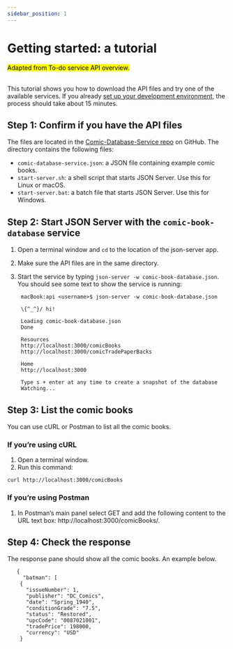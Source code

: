 ```yaml
---
sidebar_position: 1
---
```


# Getting started: a tutorial
<mark>Adapted from To-do service API overview. </mark>

<br>This tutorial shows you how to download the API files and try one of the available services. If you already [set up your development environment](/docs/tutorials/dev-env.md), the process should take about 15 minutes.

## Step 1: Confirm if you have the API files
The files are located in the [Comic-Database-Service repo](https://github.com/KusumaKrish15/Comic-Database-Service) on GitHub. The directory contains the following files:

- `comic-database-service.json`: a JSON file containing example comic books.
- `start-server.sh`: a shell script that starts JSON Server. Use this for Linux or macOS.
- `start-server.bat`: a batch file that starts JSON Server. Use this for Windows.

## Step 2: Start JSON Server with the `comic-book-database` service
1. Open a terminal window and `cd` to the location of the json-server app.
2. Make sure the API files are in the same directory.
3. Start the service by typing `json-server -w comic-book-database.json`. You should see some text to show the service is running:

    ```
     macBook:api <username>$ json-server -w comic-book-database.json

     \{^_^}/ hi!

     Loading comic-book-database.json
     Done

     Resources
     http://localhost:3000/comicBooks
     http://localhost:3000/comicTradePaperBacks

     Home
     http://localhost:3000

     Type s + enter at any time to create a snapshot of the database
     Watching...
    ```

## Step 3: List the comic books
You can use cURL or Postman to list all the comic books.

### If you’re using cURL
1. Open a terminal window.
2. Run this command:
```
curl http://localhost:3000/comicBooks
```

### If you’re using Postman
1. In Postman’s main panel select GET and add the following content to the URL text box: http://localhost:3000/comicBooks/.

## Step 4: Check the response
The response pane should show all the comic books. An example below. 

```
   {
     "batman": [
    {
      "issueNumber": 1,
      "publisher": "DC_Comics",
      "date": "Spring_1940",
      "conditionGrade": "7.5",
      "status": "Restored",
      "upcCode": "0087021001",
      "tradePrice": 198000,
      "currency": "USD"
    }
```
